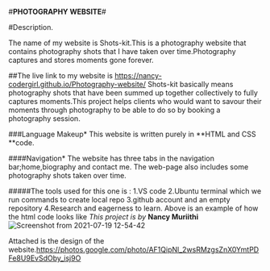 #**PHOTOGRAPHY WEBSITE**#

#Description.

The name of my website is Shots-kit.This is a photography website that contains photography shots that I have taken over time.Photography captures and stores moments gone forever.

 ##The live link to my website is https://nancy-codergirl.github.io/Photography-website/
Shots-kit basically means photography shots that have been summed up together collectively to fully captures moments.This project helps clients who would want to savour their moments through photography to be able to do so by booking a photography session.

###Language Makeup*
This website is written purely in **HTML and CSS **code.

####Navigation*
The website has three tabs in the navigation bar;home,biography and contact me.
The web-page also includes some photography shots taken over time.

#####The tools used for this one is : 1.VS code
                                 2.Ubuntu terminal which we run commands to create local repo
                                 3.github account and an empty repository
                                 4.Research and eagerness to learn.
Above is an example of how the html code looks like
*This project is by* **Nancy Muriithi**
![Screenshot from 2021-07-19 12-54-42](https://user-images.githubusercontent.com/87470468/126142771-7f5789cd-d970-4691-ae7f-4ae4d0512e0f.png)


Attached is the design of the website.https://photos.google.com/photo/AF1QipNl_2wsRMzgsZnX0YmtPDFe8U9EvSdOby_isj9O

